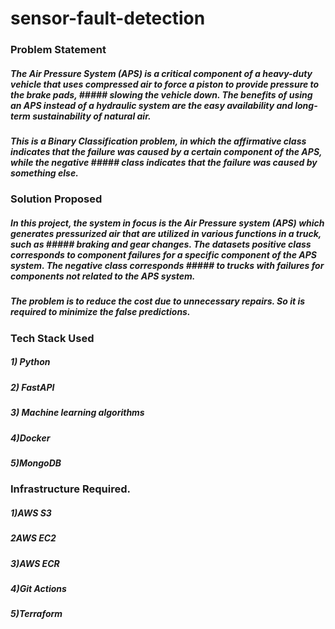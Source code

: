 # sensor-fault-detection
### Problem Statement
##### The Air Pressure System (APS) is a critical component of a heavy-duty vehicle that uses compressed air to force a piston to provide pressure to the brake pads, ##### slowing the vehicle down. The benefits of using an APS instead of a hydraulic system are the easy availability and long-term sustainability of natural air.

##### This is a Binary Classification problem, in which the affirmative class indicates that the failure was caused by a certain component of the APS, while the negative ##### class indicates that the failure was caused by something else.

### Solution Proposed
##### In this project, the system in focus is the Air Pressure system (APS) which generates pressurized air that are utilized in various functions in a truck, such as ##### braking and gear changes. The datasets positive class corresponds to component failures for a specific component of the APS system. The negative class corresponds ##### to trucks with failures for components not related to the APS system.

##### The problem is to reduce the cost due to unnecessary repairs. So it is required to minimize the false predictions.

### Tech Stack Used
##### 1) Python
##### 2) FastAPI
##### 3) Machine learning algorithms
##### 4)Docker
##### 5)MongoDB

### Infrastructure Required.
##### 1)AWS S3
##### 2AWS EC2
##### 3)AWS ECR
##### 4)Git Actions
##### 5)Terraform
